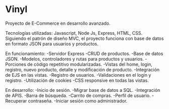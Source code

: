 # Vinyl
Proyecto de E-Commerce en desarrollo avanzado. 

Tecnologías utilizadas: Javascript, Node Js, Express, HTML, CSS.
Siguiendo el patrón de diseño MVC, el proyecto funciona con base de datos en formato JSON para usuarios y productos. 

En funcionamiento:
-Servidor Express
-CRUD de productos.
-Base de datos JSON.
-Modelos, controladores y rutas para productos y usuarios.
-Porciones de código repetitivo modularizadas. 
-Vistas del home, login, registro, nuevo producto, detalle y modificación de producto.
-Integración de EJS en las vistas.
-Registro de usuarios.
-Validaciones en el login y registro.
-Utilización de cookies
-CSS responsive en todas las vistas.

En desarrollo:
-Inicio de sesión.
-Migrar base de datos a SQL.
-Integración de APIS.
-Barra de búsqueda.
-Carrito de compras.
-Perfil de usuario.
-Recuperar contraseña.
-Iniciar sesión como administrador.



